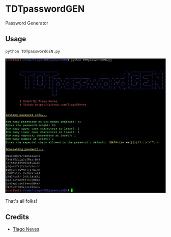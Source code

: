 # TDTpasswordGEN

Password Generator

## Usage
``` sh
python TDTpasswordGEN.py 
```
![Print](/images/Print.jpg)

That's all folks!

## Credits
- [Tiago Neves](https://github.com/TiagoANeves)

